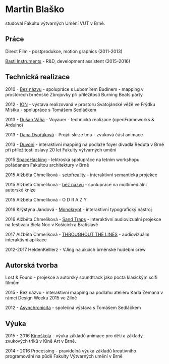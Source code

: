 # Martin Blaško

studoval Fakultu výtvarných Umění VUT v Brně.

## Práce

Direct Film - postprodukce, motion graphics (2011-2013)

[Bastl Instruments](http://www.bastl-instruments.com/) - R&amp;D, development assistent (2015-2016)

## Technická realizace

2010 - [Bez názvu](https://www.youtube.com/watch?v=_KrErTwmIzM) - spolupráce s Lubomírem Budinem - mapping v prostorech brněnské Zbrojovky při příležitosti Burning Beats párty</li>

2012 - [ION](https://vimeo.com/43689839) - výstava realizovaná v prostoru Svatojánské věžě ve Frýdku Místku - spolupráce s Tomášem Sedláčkem</li>

2013 - [Dušan Váňa](https://www.youtube.com/watch?v=kXN2JA3AucY) - Voyauer - technická realizace (openFrameworks &amp; Arduino)</li>

2013 - [Dana Dvořáková](https://www.youtube.com/watch?v=-VYZaNy-Gss) - Projdi skrze tmu - zvuková část animace</li>

2013 - [Duvoni](https://www.youtube.com/watch?v=3sRKJmdEPTI)  - interaktivní mapping na podlaze foyer divadla Reduta v Brně při příležitosti oslavy 20 let Fakulty výtvarných umění

2015 [SpaceHacking](https://www.facebook.com/pg/SpaceHacking/about/) - lektroská spolupráce na letním workshopu pořádaném Fakultou architektury v Brně

2015 Alžběta Chmelíková - [setofreality](https://vimeo.com/186289740) - interaktivní semantická projekce

2015 Alžběta Chmelíková - [bez nazvu](https://vimeo.com/197217706) - spolupráce na multimediální autorské knize

2015 Alžběta Chmelíková - O D R A Z Y

2016 Krýstýna Jandová - [Monokrypt](http://cargocollective.com/kristinajandova/11108029) - interaktivní typografický nástroj
 
2016 Alžběta Chmelíková - [Sand Traps](https://vimeo.com/189376841) - interaktivní audiovizuální projekce na festivalu Biela Noc v Košicích a Bratislavě 

2017 Alžběta Chmelíková  - [THROUGHOUT THE LINES](https://vimeo.com/189376841) - audiovizuální interaktivní aplikace 

2012-2017 HeldenKelllerz - VJing na akcích brněnské hudební crew

## Autorská tvorba

Lost &amp; Found - projekce a autorský soundtrack jako pocta klasickým scifi filmům

2015 - Bez názvu - interaktivní mapping na podlahu ateliéru Karla Zemana v rámci Design Weeku 2015 ve Zlíně

2012 - [Asynchronicita](http://artalk.cz/2012/09/09/tz-martin-blasko-a-tomas-sedlacek/) - společná výstava s Tomášem Sedláčkem</li>

## Výuka

2015 - 2016 [Kinoškola](https://www.facebook.com/kinoskolabrno/?fref=ts) - výuka základů animace pro děti a základy zvukových triků v Kině Art v Brně.</li>

2014 - 2016 Processing - pravidelná výuka základů kreativního programování na půdě Fakulty Výtvarných umění v Brně</li>
